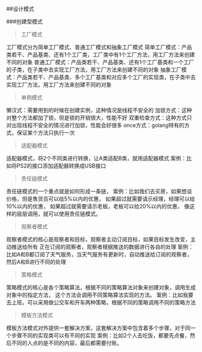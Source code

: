 ##设计模式

###创建型模式

> 工厂模式

工厂模式分为简单工厂模式、普通工厂模式和抽象工厂模式
简单工厂模式：产品类若干、产品基类、还有1个工厂类，工厂类中有1个工厂方法，用工厂方法来创建不同的对象
普通工厂模式：产品类若干、产品基类、还有1个工厂基类和一个工厂的子类，在子类中去实现工厂方法，用工厂方法来创建不同的对象
抽象工厂模式：产品类若干、产品基类、多个工厂基类和对应多个工厂的实现类，在子类中去实现工厂方法，用工厂方法来创建不同的对象

> 单例模式

懒汉式：需要用到的时候在创建实例，这种情况是线程不安全的
加锁方式：这种对整个方法都加了锁，但是锁的开销很大，性能不好
双重检查方式：这种方式只对出现线程不安全的情况进行加锁，性能会好很多
once方式：golang特有的方式，保证某个方法只执行一次

> 适配器模式

适配器模式，将2个不同类进行转换，让A类适配B类，就用适配器模式
案例：比如将PS2的接口添加适配器转换成USB接口

> 责任链模式

责任链模式的一个重点就是如何形成一条链，
案例：比如我们去买房，如果想谈价格，但是售货员可以给5%以内的优惠，
如果超过就需要请示经理，经理可以给10%以内的优惠，
如果超过就需要请示老板，老板可以给20%以内的优惠，
像这样的层层调用，就可以使用责任链模式。

> 观察者模式

观察者模式的核心是观察者和目标，观察者主动订阅目标，如果目标发生改变，主动推送给所有
正在订阅的观察者，观察者根据推送的数据进行各自的处理
案例：比如A和B都订阅了天气服务，当天气服务有更新时，自动推送给订阅的观察者，然后A和B进行不同的处理

> 策略模式

策略模式的核心是各个策略算法，根据不同的策略算法对象来创建对象，调用生成对象中的指定方法，
这个方法会调用不同策略算法实现的方法。
案例：比如我要去上班，可以采用做公交车和开车两种策略，根据不同的策略调用不同的策略方法

> 模板方法模式

模板方法模式对外提供一套解决方案，这套解决方案中包含着多个步骤，对于同一个步骤不同的实现类可以有不同的实现
案例：比如2个人去吃饭，都要先点餐，然后不同的人点的是不同的内容，最后都需要付账。

